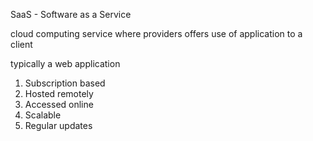 SaaS - Software as a Service

cloud computing service where providers offers use of application to a client

typically a web application

1. Subscription based
2. Hosted remotely
3. Accessed online
4. Scalable
5. Regular updates